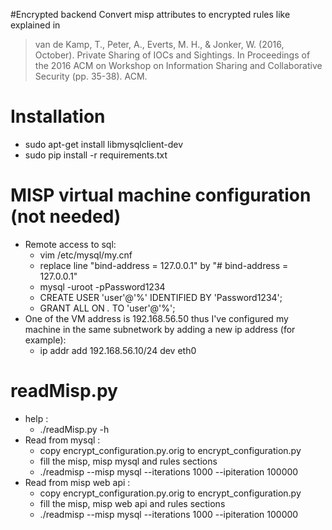 #Encrypted backend
Convert misp attributes to encrypted rules like explained in 
> van de Kamp, T., Peter, A., Everts, M. H., & Jonker, W. (2016, October). Private Sharing of IOCs and Sightings. In Proceedings of the 2016 ACM on Workshop on Information Sharing and Collaborative Security (pp. 35-38). ACM.

# Installation

- sudo apt-get install libmysqlclient-dev
- sudo pip install -r requirements.txt

# MISP virtual machine configuration (not needed)
- Remote access to sql:
	- vim /etc/mysql/my.cnf
	- replace line "bind-address          = 127.0.0.1" by "# bind-address          = 127.0.0.1"
	- mysql -uroot -pPassword1234
	- CREATE USER 'user'@'%' IDENTIFIED BY 'Password1234';
	- GRANT ALL ON *.* TO 'user'@'%';
- One of the VM address is 192.168.56.50 thus I've configured my machine in the same subnetwork by adding a new ip address (for example):
	- ip addr add 192.168.56.10/24 dev eth0 


# readMisp.py
- help : 
	- ./readMisp.py -h
- Read from mysql : 
	- copy encrypt_configuration.py.orig to encrypt_configuration.py
	- fill the misp, misp mysql and rules sections
	- ./readmisp --misp mysql --iterations 1000 --ipiteration 100000
- Read from misp web api :
	- copy encrypt_configuration.py.orig to encrypt_configuration.py
	- fill the misp, misp web api and rules sections
	- ./readmisp --misp mysql --iterations 1000 --ipiteration 100000
